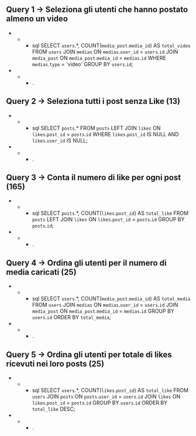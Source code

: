 ## Query 1 -> Seleziona gli utenti che hanno postato almeno un video

- - - sql
SELECT `users`.*, COUNT(`media_post`.`media_id`) AS `total_video`
FROM `users`
JOIN `medias` ON `medias`.`user_id` = `users`.`id`
JOIN `media_post` ON `media_post`.`media_id` = `medias`.`id`
WHERE `medias`.`type` = 'video'
GROUP BY `users`.`id`;
- - - .


## Query 2 -> Seleziona tutti i post senza Like (13)

- - - sql
SELECT `posts`.*
FROM `posts`
LEFT JOIN `likes` ON `likes`.`post_id` = `posts`.`id`
WHERE `likes`.`post_id` IS NULL AND `likes`.`user_id` IS NULL;
- - - .


## Query 3 -> Conta il numero di like per ogni post (165)

- - - sql
SELECT `posts`.*, COUNT(`likes`.`post_id`) AS `total_like`
FROM `posts`
LEFT JOIN `likes` ON `likes`.`post_id` = `posts`.`id`
GROUP BY `posts`.`id`;
- - - .


## Query 4 -> Ordina gli utenti per il numero di media caricati (25) 

- - - sql
SELECT `users`.*, COUNT(`media_post`.`media_id`) AS `total_media`
FROM `users`
JOIN `medias` ON `medias`.`user_id` = `users`.`id`
JOIN `media_post` ON `media_post`.`media_id` = `medias`.`id`
GROUP BY `users`.`id`
ORDER BY `total_media`;
- - - .


## Query 5 -> Ordina gli utenti per totale di likes ricevuti nei loro posts (25) 

- - - sql
SELECT `users`.*, COUNT(`likes`.`post_id`) AS `total_like`
FROM `users`
JOIN `posts` ON `posts`.`user_id` = `users`.`id`
JOIN `likes` ON `likes`.`post_id` = `posts`.`id`
GROUP BY `users`.`id`
ORDER BY `total_like` DESC;
- - - .